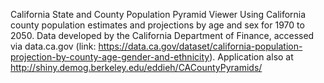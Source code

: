 California State and County Population Pyramid Viewer
Using California county population estimates and projections by age and sex for 1970 to 2050. Data developed by the California Department of Finance, accessed via data.ca.gov (link: https://data.ca.gov/dataset/california-population-projection-by-county-age-gender-and-ethnicity).
Application also at http://shiny.demog.berkeley.edu/eddieh/CACountyPyramids/ 
